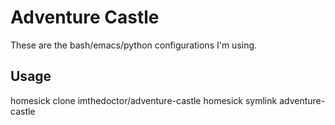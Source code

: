 # Adventure Castle

These are the bash/emacs/python configurations I'm using.

## Usage

   homesick clone imthedoctor/adventure-castle
   homesick symlink adventure-castle
